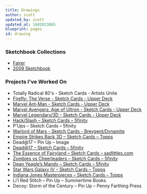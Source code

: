 ```yaml
---
title: Drawings
author: scott
updated_by: scott
updated_at: 1602023865
blueprint: pages
id: drawing
---
```

### Sketchbook Collections
- [Fairer](https://gumroad.com/l/oPdV)
- [2009 Sketchbook](https://gumroad.com/l/eqlX)

### Projects I've Worked On

- Totally Radical 80's - Sketch Cards - Artists Unite
- [Firefly: The Verse - Sketch Cards - Upper Deck](/drawings/firefly-the-verse)
- [Marvel Ant-Man - Sketch Cards - Upper Deck](/drawings/marvel-ant-man)
- [Marvel Avengers: Age of Ultron - Sketch Cards - Upper Deck](/drawings/marvel-avengers-age-of-ultron)
- [Marvel Legendary/3D - Sketch Cards - Upper Deck](/drawings/marvel-legendary-3d)
- [Hack/Slash – Sketch Cards – 5finity](/drawings/hack-slash)
- P’Ups – Sketch Cards – 5finity
- [Warlord of Mars - Sketch Cards - Breygent/Dynamite](/drawings/warlord-of-mars)
- [Empire Strikes Back 3D – Sketch Cards – Topps](/drawings/empire-strikes-back-3d)
- Dead@17 – Pin Up – Image
- [Dead@17 – Sketch Cards – 5finity](/drawings/dead-at-17)
- [The Essence of Fairyland – Sketch Cards – sadlittles.com](/drawings/the-essence-of-fairyland)
- [Zombies vs Cheerleaders – Sketch Cards – 5finity](/drawings/zombies-vs-cheerleaders)
- [Dean Yeagle’s Mandy – Sketch Cards – 5finity](/drawings/dean-yeagles-mandy)
- [Star Wars Galaxy IV – Sketch Cards – Topps](/drawings/star-wars-galaxy-iv)
- [Indiana Jones Masterpieces – Sketch Cards – Topps](/drawings/indiana-jones-masterpieces)
- Li’l Red Stitch – Pin Up – Summertime Books
- Decoy: Storm of the Century – Pin Up – Penny Farthing Press
